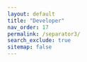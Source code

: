 ```yaml
---
layout: default
title: "Developer"
nav_order: 17
permalink: /separator3/
search_exclude: true
sitemap: false
---
```

